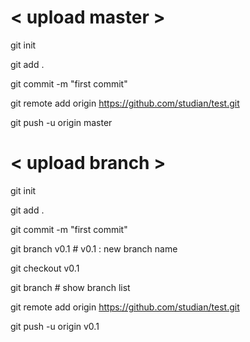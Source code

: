 # < upload master >

git init

git add .

git commit -m "first commit"

git remote add origin https://github.com/studian/test.git

git push -u origin master


# < upload branch >
git init

git add .

git commit -m "first commit"

git branch v0.1             # v0.1 : new branch name

git checkout v0.1

git branch                  # show branch list

git remote add origin https://github.com/studian/test.git

git push -u origin v0.1


